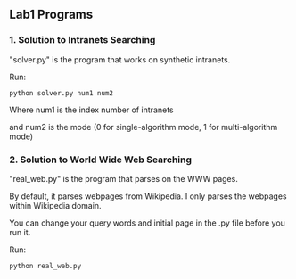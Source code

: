 ## Lab1 Programs
### 1. Solution to Intranets Searching

"solver.py" is the program that works on synthetic intranets.

Run:

```
python solver.py num1 num2
```

Where num1 is the index number of intranets

and num2 is the mode (0 for single-algorithm mode, 1 for multi-algorithm mode)

### 2. Solution to World Wide Web Searching

"real_web.py" is the program that parses on the WWW pages.

By default, it parses webpages from Wikipedia. I only parses the webpages within Wikipedia domain.

You can change your query words and initial page in the .py file before you run it.

Run:
```
python real_web.py
```
